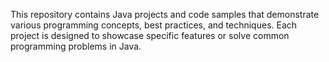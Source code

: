 This repository contains Java projects and code samples that demonstrate various programming concepts, best practices, and techniques. Each project is designed to showcase specific features or solve common programming problems in Java.

